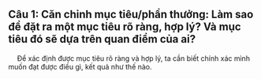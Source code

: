 ## Câu 1: Căn chỉnh mục tiêu/phần thưởng: Làm sao để đặt ra một mục tiêu rõ ràng, hợp lý? Và mục tiêu đó sẽ dựa trên quan điểm của ai?
&emsp; Để xác định được mục tiêu rõ ràng và hợp lý, ta cần biết chính xác mình muốn đạt được điều gì, kết quả như thế nào. 
